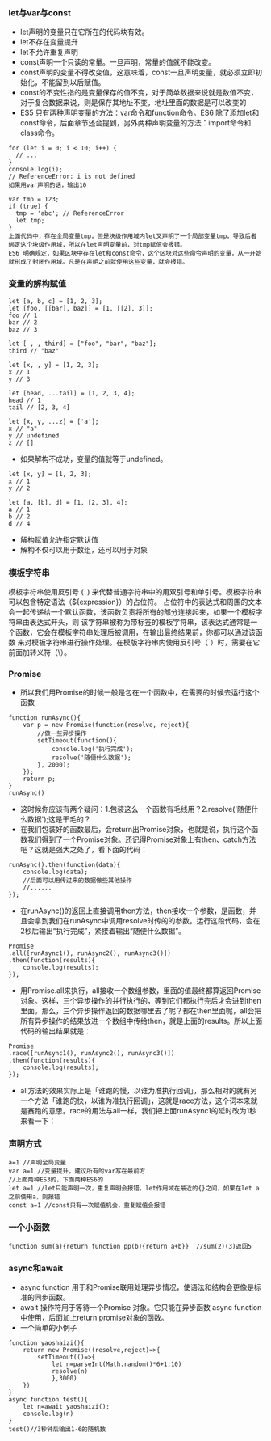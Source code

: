 ### let与var与const
- let声明的变量只在它所在的代码块有效。
- let不存在变量提升
- let不允许重复声明
- const声明一个只读的常量。一旦声明，常量的值就不能改变。
- const声明的变量不得改变值，这意味着，const一旦声明变量，就必须立即初始化，不能留到以后赋值。
- const的不变性指的是变量保存的值不变，对于简单数据来说就是数值不变，对于复合数据来说，则是保存其地址不变，地址里面的数据是可以改变的
- ES5 只有两种声明变量的方法：var命令和function命令。ES6 除了添加let和const命令，后面章节还会提到，另外两种声明变量的方法：import命令和class命令。
```
for (let i = 0; i < 10; i++) {
  // ...
}
console.log(i);
// ReferenceError: i is not defined
如果用var声明的话，输出10
```
```
var tmp = 123;
if (true) {
  tmp = 'abc'; // ReferenceError
  let tmp;
}
上面代码中，存在全局变量tmp，但是块级作用域内let又声明了一个局部变量tmp，导致后者绑定这个块级作用域，所以在let声明变量前，对tmp赋值会报错。
ES6 明确规定，如果区块中存在let和const命令，这个区块对这些命令声明的变量，从一开始就形成了封闭作用域。凡是在声明之前就使用这些变量，就会报错。
```
### 变量的解构赋值
```
let [a, b, c] = [1, 2, 3];
let [foo, [[bar], baz]] = [1, [[2], 3]];
foo // 1
bar // 2
baz // 3

let [ , , third] = ["foo", "bar", "baz"];
third // "baz"

let [x, , y] = [1, 2, 3];
x // 1
y // 3

let [head, ...tail] = [1, 2, 3, 4];
head // 1
tail // [2, 3, 4]

let [x, y, ...z] = ['a'];
x // "a"
y // undefined
z // []
```
- 如果解构不成功，变量的值就等于undefined。
```
let [x, y] = [1, 2, 3];
x // 1
y // 2

let [a, [b], d] = [1, [2, 3], 4];
a // 1
b // 2
d // 4
```
- 解构赋值允许指定默认值
- 解构不仅可以用于数组，还可以用于对象
### 模板字符串
模板字符串使用反引号 (` `) 来代替普通字符串中的用双引号和单引号。模板字符串可以包含特定语法（${expression}）的占位符。
占位符中的表达式和周围的文本会一起传递给一个默认函数，该函数负责将所有的部分连接起来，如果一个模板字符串由表达式开头，则
该字符串被称为带标签的模板字符串，该表达式通常是一个函数，它会在模板字符串处理后被调用，在输出最终结果前，你都可以通过该函数
来对模板字符串进行操作处理。在模版字符串内使用反引号（`）时，需要在它前面加转义符（\）。
### Promise
- 所以我们用Promise的时候一般是包在一个函数中，在需要的时候去运行这个函数
```
function runAsync(){
    var p = new Promise(function(resolve, reject){
        //做一些异步操作
        setTimeout(function(){
            console.log('执行完成');
            resolve('随便什么数据');
        }, 2000);
    });
    return p;            
}
runAsync()
```
- 这时候你应该有两个疑问：1.包装这么一个函数有毛线用？2.resolve('随便什么数据');这是干毛的？
- 在我们包装好的函数最后，会return出Promise对象，也就是说，执行这个函数我们得到了一个Promise对象。还记得Promise对象上有then、catch方法吧？这就是强大之处了，看下面的代码：
```
runAsync().then(function(data){
    console.log(data);
    //后面可以用传过来的数据做些其他操作
    //......
});
```
- 在runAsync()的返回上直接调用then方法，then接收一个参数，是函数，并且会拿到我们在runAsync中调用resolve时传的的参数。运行这段代码，会在2秒后输出“执行完成”，紧接着输出“随便什么数据”。
```
Promise
.all([runAsync1(), runAsync2(), runAsync3()])
.then(function(results){
    console.log(results);
});
```
- 用Promise.all来执行，all接收一个数组参数，里面的值最终都算返回Promise对象。这样，三个异步操作的并行执行的，等到它们都执行完后才会进到then里面。那么，三个异步操作返回的数据哪里去了呢？都在then里面呢，all会把所有异步操作的结果放进一个数组中传给then，就是上面的results。所以上面代码的输出结果就是：
```
Promise
.race([runAsync1(), runAsync2(), runAsync3()])
.then(function(results){
    console.log(results);
});
```
- all方法的效果实际上是「谁跑的慢，以谁为准执行回调」，那么相对的就有另一个方法「谁跑的快，以谁为准执行回调」，这就是race方法，这个词本来就是赛跑的意思。race的用法与all一样，我们把上面runAsync1的延时改为1秒来看一下：
### 声明方式
```
a=1 //声明全局变量
var a=1 //变量提升，建议所有的var写在最前方
//上面两种ES3的，下面两种ES6的
let a=1 //let只能声明一次，重复声明会报错，let作用域在最近的{}之间，如果在let a之前使用a，则报错
const a=1 //const只有一次赋值机会，重复赋值会报错
```
### 一个小函数
`function sum(a){return function pp(b){return a+b}}  //sum(2)(3)返回5`
### async和await
- async function 用于和Promise联用处理异步情况，使语法和结构会更像是标准的同步函数。
- await 操作符用于等待一个Promise 对象。它只能在异步函数 async function 中使用，后面加上return promise对象的函数。
- 一个简单的小例子
```
function yaoshaizi(){
    return new Promise((resolve,reject)=>{
        setTimeout(()=>{
            let n=parseInt(Math.random()*6+1,10)
            resolve(n)
            },3000)    
    })
}
async function test(){
    let n=await yaoshaizi();
    console.log(n)
}
test()//3秒钟后输出1-6的随机数
```
